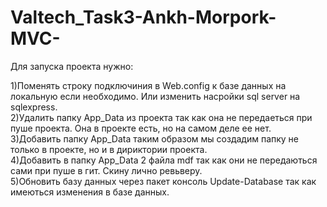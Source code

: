 # Valtech_Task3-Ankh-Morpork-MVC-
Для запуска проекта нужно:

  1)Поменять строку подключиния в Web.config к базе данных на локальную если необходимо. Или изменить насройки sql server на sqlexpress.</br>
  2)Удалить папку App_Data из проекта так как она не передаеться при пуше проекта. Она в проекте есть, но на самом деле ее нет.</br>
  3)Добавить папку App_Data таким образом мы создадим папку не только в проекте, но и в дириктории проекта.</br>
  4)Добавить в папку App_Data 2 файла mdf так как они не передаються сами при пуше в гит. Скину лично ревьверу.</br>
  5)Обновить базу данных через пакет консоль Update-Database так как имеються изменения в базе данных.</br>
